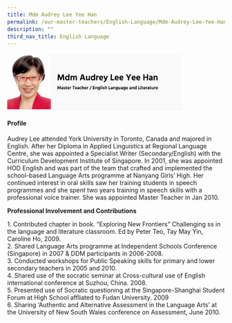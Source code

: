 ```yaml
---
title: Mdm Audrey Lee Yee Han
permalink: /our-master-teachers/English-Language/Mdm-Audrey-Lee-Yee-Han/
description: ""
third_nav_title: English Language
---
```

<img src="/images/mt3.png" style="width:80%">

#### Profile

Audrey Lee attended York University in Toronto, Canada and majored in English. After her Diploma in Applied Linguistics at Regional Language Centre, she was appointed a Specialist Writer (Secondary/English) with the Curriculum Development Institute of Singapore. In 2001, she was appointed HOD English and was part of the team that crafted and implemented the school-based Language Arts programme at Nanyang Girls’ High. Her continued interest in oral skills saw her training students in speech programmes and she spent two years training in speech skills with a professional voice trainer. She was appointed Master Teacher in Jan 2010.

**Professional Involvement and Contributions**

1\.  Contributed chapter in book. “Exploring New Frontiers” Challenging ss in the language and literature classroom. Ed by Peter Teo, Tay May Yin, Caroline Ho, 2009.<br>
2\.  Shared Language Arts programme at Independent Schools Conference (Singapore) in 2007 & DDM participants in 2006-2008.<br>
3\.  Conducted workshops for Public Speaking skills for primary and lower secondary teachers in 2005 and 2010.<br>
4\.  Shared use of the socratic seminar at Cross-cultural use of English international conference at Suzhou, China. 2008.<br>
5\.  Presented use of Socratic questioning at the Singapore-Shanghai Student Forum at High School affliated to Fudan University. 2009<br>
6\.  Sharing ‘Authentic and Alternative Assessment in the Language Arts’ at the University of New South Wales conference on Assessment, June 2010.